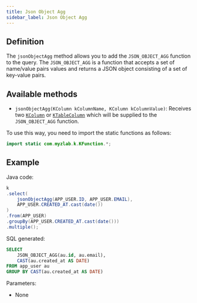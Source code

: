 ```yaml
---
title: Json Object Agg
sidebar_label: Json Object Agg
---
```


## Definition

The `jsonObjectAgg` method allows you to add the `JSON_OBJECT_AGG` function to the query. The `JSON_OBJECT_AGG` is a function that accepts a set of name/value pairs values and returns a JSON object consisting of a set of key-value pairs.

## Available methods

- `jsonObjectAgg(KColumn kColumnName, KColumn kColumnValue)`: Receives two [`KColumn`](/docs/misc/select-list-values#2-kcolumn) or [`KTableColumn`](/docs/misc/select-list-values#1-ktablecolumn) which will be supplied to the `JSON_OBJECT_AGG` function.

To use this way, you need to import the static functions as follows:

```java
import static com.myzlab.k.KFunction.*;
```

## Example

Java code:

```java
k
.select(
    jsonObjectAgg(APP_USER.ID, APP_USER.EMAIL),
    APP_USER.CREATED_AT.cast(date())
)
.from(APP_USER)
.groupBy(APP_USER.CREATED_AT.cast(date()))
.multiple();
```

SQL generated:

```sql
SELECT
    JSON_OBJECT_AGG(au.id, au.email),
    CAST(au.created_at AS DATE)
FROM app_user au
GROUP BY CAST(au.created_at AS DATE)
```

Parameters:

- None